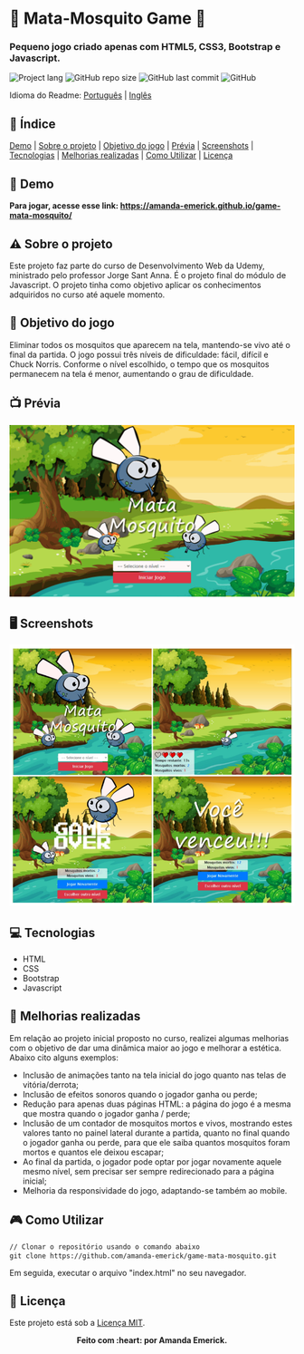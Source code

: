 # :bug: Mata-Mosquito Game :bug: 
<h3>Pequeno jogo criado apenas com HTML5, CSS3, Bootstrap e Javascript.</h3>

<img alt="Project lang" src="https://img.shields.io/badge/Project%20Language-Portuguese-orange"> <img alt="GitHub repo size" src="https://img.shields.io/github/repo-size/amanda-emerick/game-mata-mosquito?color=orange"> <img alt="GitHub last commit" src="https://img.shields.io/github/last-commit/amanda-emerick/game-mata-mosquito?color=orange"> <img alt="GitHub" src="https://img.shields.io/github/license/amanda-emerick/game-mata-mosquito?color=orange">

Idioma do Readme: [Português](https://github.com/amanda-emerick/game-mata-mosquito/blob/master/README-PT.md) | [Inglês](https://github.com/amanda-emerick/game-mata-mosquito/blob/master/README.md)

## :pushpin: Índice
<a name=anchor></a>
[Demo](#demo) | [Sobre o projeto](#about) | [Objetivo do jogo](#objective) | [Prévia](#preview) | [Screenshots](#screenshots) | [Tecnologias](#technologies) | [Melhorias realizadas](#new-features) | [Como Utilizar](#how-to-run) | [Licença](#license)

<a id="demo"></a>
## :eyes: Demo
**Para jogar, acesse esse link: https://amanda-emerick.github.io/game-mata-mosquito/**

<a id="about"></a>
## :warning: Sobre o projeto
Este projeto faz parte do curso de Desenvolvimento Web da Udemy, ministrado pelo professor Jorge Sant Anna. É o projeto final do módulo de Javascript. O projeto tinha como objetivo aplicar os conhecimentos adquiridos no curso até aquele momento.

<a id="objective"></a>
## :goal_net: Objetivo do jogo
Eliminar todos os mosquitos que aparecem na tela, mantendo-se vivo até o final da partida. O jogo possui três níveis de dificuldade: fácil, difícil e Chuck Norris. Conforme o nível escolhido, o tempo que os mosquitos permanecem na tela é menor, aumentando o grau de dificuldade.

<a id="preview"></a>
## :tv: Prévia
<img alt="Preview" src="https://github.com/amanda-emerick/game-mata-mosquito/blob/master/imagens/game_preview.gif">

<a id="screenshots"></a>
## :desktop_computer: Screenshots
<img alt="Screenshots" src="https://github.com/amanda-emerick/game-mata-mosquito/blob/master/game-introduction.png">

<a id="technologies"></a>
## :computer: Tecnologias
* HTML
* CSS
* Bootstrap
* Javascript

<a id="new-features"></a>
## :rocket: Melhorias realizadas
Em relação ao projeto inicial proposto no curso, realizei algumas melhorias com o objetivo de dar uma dinâmica maior ao jogo e melhorar a estética. Abaixo cito alguns exemplos:
- Inclusão de animações tanto na tela inicial do jogo quanto nas telas de vitória/derrota;
- Inclusão de efeitos sonoros quando o jogador ganha ou perde;
- Redução para apenas duas páginas HTML: a página do jogo é a mesma que mostra quando o jogador ganha / perde;
- Inclusão de um contador de mosquitos mortos e vivos, mostrando estes valores tanto no painel lateral durante a partida, quanto no final quando o jogador ganha ou perde, para que ele saiba quantos mosquitos foram mortos e quantos ele deixou escapar;
- Ao final da partida, o jogador pode optar por jogar novamente aquele mesmo nível, sem precisar ser sempre redirecionado para a página inicial;
- Melhoria da responsividade do jogo, adaptando-se também ao mobile.

<a id="how-to-run"></a>
## :video_game: Como Utilizar
```
// Clonar o repositório usando o comando abaixo
git clone https://github.com/amanda-emerick/game-mata-mosquito.git
```
Em seguida, executar o arquivo "index.html" no seu navegador.

<a id="license"></a>
## :closed_book: Licença
Este projeto está sob a [Licença MIT](https://github.com/amanda-emerick/proffy/blob/master/LICENSE).

<p align="center">
<b>Feito com :heart: por Amanda Emerick.</b>
</p>
